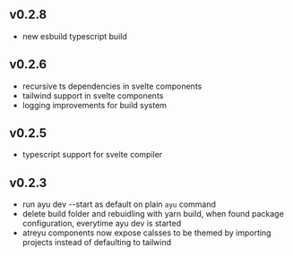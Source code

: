 ## v0.2.8
  - new esbuild typescript build

## v0.2.6
  - recursive ts dependencies in svelte components
  - tailwind support in svelte components
  - logging improvements for build system

## v0.2.5
  - typescript support for svelte compiler

## v0.2.3
  - run ayu dev --start as default on plain `ayu` command
  - delete build folder and rebuidling with yarn build, when found package configuration, everytime ayu dev is started
  - atreyu components now expose calsses to be themed by importing projects instead of defaulting to tailwind